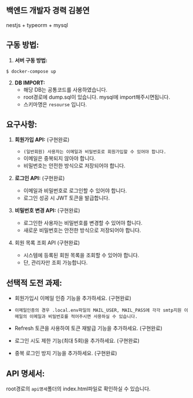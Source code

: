 [//]: # (<p align="center">)

[//]: # (  <a href="http://nestjs.com/" target="blank"><img src="https://nestjs.com/img/logo-small.svg" width="200" alt="Nest Logo" /></a>)

[//]: # (</p>)

[//]: # ([circleci-image]: https://img.shields.io/circleci/build/github/nestjs/nest/master?token=abc123def456)

[//]: # ([circleci-url]: https://circleci.com/gh/nestjs/nest)

[//]: # (  <p align="center">A progressive <a href="http://nodejs.org" target="_blank">Node.js</a> framework for building efficient and scalable server-side applications.</p>)

[//]: # (    <p align="center">)

[//]: # (<a href="https://www.npmjs.com/~nestjscore" target="_blank"><img src="https://img.shields.io/npm/v/@nestjs/core.svg" alt="NPM Version" /></a>)

[//]: # (<a href="https://www.npmjs.com/~nestjscore" target="_blank"><img src="https://img.shields.io/npm/l/@nestjs/core.svg" alt="Package License" /></a>)

[//]: # (<a href="https://www.npmjs.com/~nestjscore" target="_blank"><img src="https://img.shields.io/npm/dm/@nestjs/common.svg" alt="NPM Downloads" /></a>)

[//]: # (<a href="https://circleci.com/gh/nestjs/nest" target="_blank"><img src="https://img.shields.io/circleci/build/github/nestjs/nest/master" alt="CircleCI" /></a>)

[//]: # (<a href="https://coveralls.io/github/nestjs/nest?branch=master" target="_blank"><img src="https://coveralls.io/repos/github/nestjs/nest/badge.svg?branch=master#9" alt="Coverage" /></a>)

[//]: # (<a href="https://discord.gg/G7Qnnhy" target="_blank"><img src="https://img.shields.io/badge/discord-online-brightgreen.svg" alt="Discord"/></a>)

[//]: # (<a href="https://opencollective.com/nest#backer" target="_blank"><img src="https://opencollective.com/nest/backers/badge.svg" alt="Backers on Open Collective" /></a>)

[//]: # (<a href="https://opencollective.com/nest#sponsor" target="_blank"><img src="https://opencollective.com/nest/sponsors/badge.svg" alt="Sponsors on Open Collective" /></a>)

[//]: # (  <a href="https://paypal.me/kamilmysliwiec" target="_blank"><img src="https://img.shields.io/badge/Donate-PayPal-ff3f59.svg"/></a>)

[//]: # (    <a href="https://opencollective.com/nest#sponsor"  target="_blank"><img src="https://img.shields.io/badge/Support%20us-Open%20Collective-41B883.svg" alt="Support us"></a>)

[//]: # (  <a href="https://twitter.com/nestframework" target="_blank"><img src="https://img.shields.io/twitter/follow/nestframework.svg?style=social&label=Follow"></a>)

[//]: # (</p>)

[//]: # (  <!--[![Backers on Open Collective]&#40;https://opencollective.com/nest/backers/badge.svg&#41;]&#40;https://opencollective.com/nest#backer&#41;)

[//]: # (  [![Sponsors on Open Collective]&#40;https://opencollective.com/nest/sponsors/badge.svg&#41;]&#40;https://opencollective.com/nest#sponsor&#41;-->)

## 백엔드 개발자 경력 김봉연

nestjs + typeorm + mysql

## **구동 방법:**

1. **서버 구동 방법:**

```bash
$ docker-compose up
```

2. **DB IMPORT:**
   - 해당 DB는 공통코드를 사용하였습니다.
   - root경로에 dump.sql이 있습니다. mysql에 import해주시면됩니다.
   - 스키마명은 `resourse` 입니다.

## **요구사항:**

1. **회원가입 API:** (구현완료)
    - `(일반회원) 사용자는 이메일과 비밀번호로 회원가입할 수 있어야 합니다.` 
    - 이메일은 중복되지 않아야 합니다.
    - 비밀번호는 안전한 방식으로 저장되어야 합니다.


2. **로그인 API:** (구현완료)
    - 이메일과 비밀번호로 로그인할 수 있어야 합니다.
    - 로그인 성공 시 JWT 토큰을 발급합니다.


3. **비밀번호 변경 API:** (구현완료)
    - 로그인한 사용자는 비밀번호를 변경할 수 있어야 합니다.
    - 새로운 비밀번호는 안전한 방식으로 저장되어야 합니다.


4. 회원 목록 조회 API (구현완료)
    - 시스템에 등록된 회원 목록을 조회할 수 있어야 합니다.
    - 단, 관리자만 조회 가능합니다.

## **선택적 도전 과제:**

- 회원가입시 이메일 인증 기능을 추가하세요. (구현완료)
- `이메일인증의 경우 .local.env파일의 MAIL_USER, MAIL_PASS에 각각 smtp지원 이메일의 이메일과 비밀번호를 적어주시면 사용하실 수 있습니다.`


- Refresh 토큰을 사용하여 토큰 재발급 기능을 추가하세요. (구현완료)


- 로그인 시도 제한 기능(최대 5회)을 추가하세요. (구현완료)


- 중복 로그인 방지 기능을 추가하세요. (구현완료)




## **API 명세서:**
root경로의 `api명세`폴더의 index.html파일로 확인하실 수 있습니다.













[//]: # ()
[//]: # ()
[//]: # ()
[//]: # (## Description)

[//]: # ()
[//]: # ([Nest]&#40;https://github.com/nestjs/nest&#41; framework TypeScript starter repository.)

[//]: # ()
[//]: # (## Installation)

[//]: # ()
[//]: # (```bash)

[//]: # ()
[//]: # ($ npm install)

[//]: # (```)

[//]: # ()
[//]: # (## Running the app)

[//]: # ()
[//]: # (```bash)

[//]: # (# development)

[//]: # ($ npm run start)

[//]: # ()
[//]: # (# watch mode)

[//]: # ($ npm run start:dev)

[//]: # ()
[//]: # (# production mode)

[//]: # ($ npm run start:prod)

[//]: # (```)

[//]: # ()
[//]: # (## Test)

[//]: # ()
[//]: # (```bash)

[//]: # (# unit tests)

[//]: # ($ npm run test)

[//]: # ()
[//]: # (# e2e tests)

[//]: # ($ npm run test:e2e)

[//]: # ()
[//]: # (# test coverage)

[//]: # ($ npm run test:cov)

[//]: # (```)

[//]: # ()
[//]: # (## Support)

[//]: # ()
[//]: # (Nest is an MIT-licensed open source project. It can grow thanks to the sponsors and support by the amazing backers. If)

[//]: # (you'd like to join them, please [read more here]&#40;https://docs.nestjs.com/support&#41;.)

[//]: # ()
[//]: # (## Stay in touch)

[//]: # ()
[//]: # (- Author - [Kamil Myśliwiec]&#40;https://kamilmysliwiec.com&#41;)

[//]: # (- Website - [https://nestjs.com]&#40;https://nestjs.com/&#41;)

[//]: # (- Twitter - [@nestframework]&#40;https://twitter.com/nestframework&#41;)

[//]: # ()
[//]: # (## License)

[//]: # ()
[//]: # (Nest is [MIT licensed]&#40;LICENSE&#41;.)

